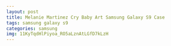 ```yaml
---
layout: post
title: Melanie Martinez Cry Baby Art Samsung Galaxy S9 Case
tags: samsung galaxy s9
categories: samsung
img: 11KyTqdHlPiyoa_RO5aLznAtLGfD7kLzH
---
```

